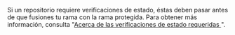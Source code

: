 Si un repositorio requiere verificaciones de estado, éstas deben pasar antes de que fusiones tu rama con la rama protegida. Para obtener más información, consulta "[Acerca de las verificaciones de estado requeridas ](/articles/about-required-status-checks)".
